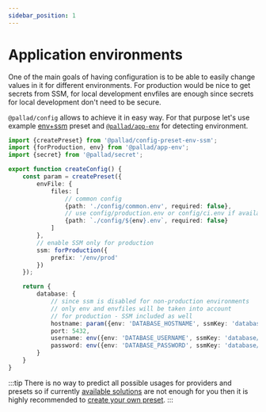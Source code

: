 ```yaml
---
sidebar_position: 1
---
```


# Application environments

One of the main goals of having configuration is to be able to easily change values in it for different environments.
For production would be nice to get secrets from SSM,
for local development envfiles are enough since secrets for local development don't need to be secure.

`@pallad/config` allows to achieve it in easy way. 
For that purpose let's use example [env+ssm](../presets#env-ssm) preset and [`@pallad/app-env`](https://github.com/pallad-ts/app-env) for detecting environment.

```ts
import {createPreset} from '@pallad/config-preset-env-ssm';
import {forProduction, env} from '@pallad/app-env';
import {secret} from '@pallad/secret';

export function createConfig() {
    const param = createPreset({
        envFile: {
            files: [
                // common config
                {path: './config/common.env', required: false},
                // use config/production.env or config/ci.env if available
                {path: `./config/${env}.env`, required: false}
            ]
        },
        // enable SSM only for production
        ssm: forProduction({
            prefix: '/env/prod'
        })
    });

    return {
        database: {
            // since ssm is disabled for non-production environments
            // only env and envfiles will be taken into account
            // for production - SSM included as well
            hostname: param({env: 'DATABASE_HOSTNAME', ssmKey: 'database/hostname'}),
            port: 5432,
            username: env({env: 'DATABASE_USERNAME', ssmKey: 'database/username'}).secret(),
            password: env({env: 'DATABASE_PASSWORD', ssmKey: 'database/password'}).secret()
        }
    }
}
```

:::tip
There is no way to predict all possible usages for providers and presets so if currently [available solutions](../presets) 
are not enough for you then it is highly recommended to [create your own preset](../presets#custom-preset).
:::
